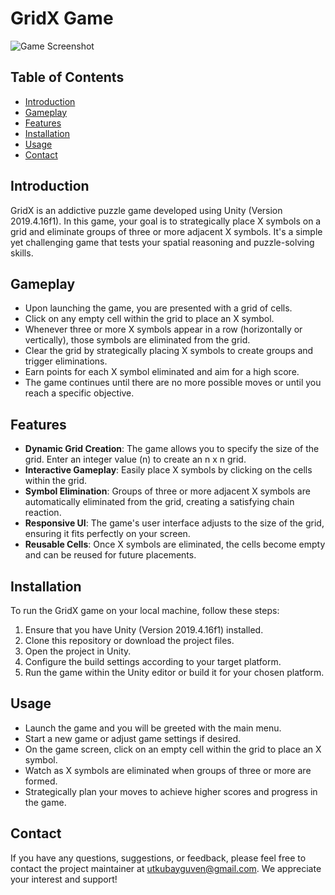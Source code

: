 # GridX Game

![Game Screenshot](screenshot.png)

## Table of Contents

- [Introduction](#introduction)
- [Gameplay](#gameplay)
- [Features](#features)
- [Installation](#installation)
- [Usage](#usage)
- [Contact](#contact)

## Introduction

GridX is an addictive puzzle game developed using Unity (Version 2019.4.16f1). In this game, your goal is to strategically place X symbols on a grid and eliminate groups of three or more adjacent X symbols. It's a simple yet challenging game that tests your spatial reasoning and puzzle-solving skills.

## Gameplay

- Upon launching the game, you are presented with a grid of cells.
- Click on any empty cell within the grid to place an X symbol.
- Whenever three or more X symbols appear in a row (horizontally or vertically), those symbols are eliminated from the grid.
- Clear the grid by strategically placing X symbols to create groups and trigger eliminations.
- Earn points for each X symbol eliminated and aim for a high score.
- The game continues until there are no more possible moves or until you reach a specific objective.

## Features

- **Dynamic Grid Creation**: The game allows you to specify the size of the grid. Enter an integer value (n) to create an n x n grid.
- **Interactive Gameplay**: Easily place X symbols by clicking on the cells within the grid.
- **Symbol Elimination**: Groups of three or more adjacent X symbols are automatically eliminated from the grid, creating a satisfying chain reaction.
- **Responsive UI**: The game's user interface adjusts to the size of the grid, ensuring it fits perfectly on your screen.
- **Reusable Cells**: Once X symbols are eliminated, the cells become empty and can be reused for future placements.

## Installation

To run the GridX game on your local machine, follow these steps:

1. Ensure that you have Unity (Version 2019.4.16f1) installed.
2. Clone this repository or download the project files.
3. Open the project in Unity.
4. Configure the build settings according to your target platform.
5. Run the game within the Unity editor or build it for your chosen platform.

## Usage

- Launch the game and you will be greeted with the main menu.
- Start a new game or adjust game settings if desired.
- On the game screen, click on an empty cell within the grid to place an X symbol.
- Watch as X symbols are eliminated when groups of three or more are formed.
- Strategically plan your moves to achieve higher scores and progress in the game.


## Contact

If you have any questions, suggestions, or feedback, please feel free to contact the project maintainer at [utkubayguven@gmail.com](utkubayguven@gmail.com). We appreciate your interest and support!
